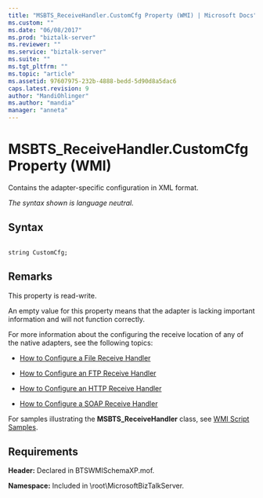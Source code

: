 ```yaml
---
title: "MSBTS_ReceiveHandler.CustomCfg Property (WMI) | Microsoft Docs"
ms.custom: ""
ms.date: "06/08/2017"
ms.prod: "biztalk-server"
ms.reviewer: ""
ms.service: "biztalk-server"
ms.suite: ""
ms.tgt_pltfrm: ""
ms.topic: "article"
ms.assetid: 97607975-232b-4888-bedd-5d90d8a5dac6
caps.latest.revision: 9
author: "MandiOhlinger"
ms.author: "mandia"
manager: "anneta"
---
```

# MSBTS_ReceiveHandler.CustomCfg Property (WMI)
Contains the adapter-specific configuration in XML format.  
  
 *The syntax shown is language neutral.*  
  
## Syntax  
  
```  
  
string CustomCfg;  
```  
  
## Remarks  
 This property is read-write.  
  
 An empty value for this property means that the adapter is lacking important information and will not function correctly.  
  
 For more information about the configuring the receive location of any of the native adapters, see the following topics:  
  
-   [How to Configure a File Receive Handler](../Topic/How%20to%20Configure%20a%20File%20Receive%20Handler.md)  
  
-   [How to Configure an FTP Receive Handler](../Topic/How%20to%20Configure%20an%20FTP%20Receive%20Handler.md)  
  
-   [How to Configure an HTTP Receive Handler](../core/how-to-configure-an-http-receive-handler.md)  
  
-   [How to Configure a SOAP Receive Handler](../core/how-to-configure-a-soap-receive-handler.md)  
  
 For samples illustrating the **MSBTS_ReceiveHandler** class, see [WMI Script Samples](../core/wmi-script-samples.md).  
  
## Requirements  
 **Header:** Declared in BTSWMISchemaXP.mof.  
  
 **Namespace:** Included in \root\MicrosoftBizTalkServer.
